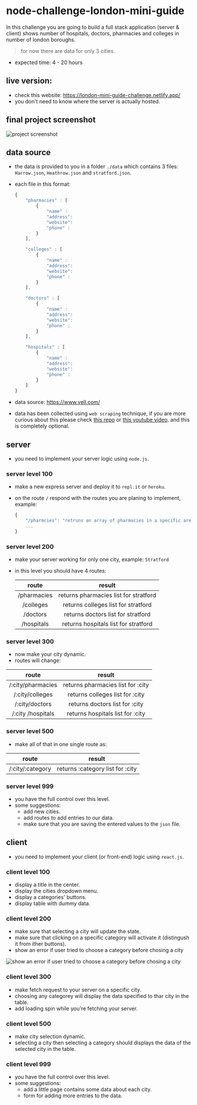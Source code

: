 # node-challenge-london-mini-guide

In this challenge you are going to build a full stack application (server & client) shows number of hospitals, doctors, pharmacies and colleges in number of london boroughs.

> for now there are data for only 3 cities.

- expected time: 4 - 20 hours

## live version:

- check this website: https://london-mini-guide-challenge.netlify.app/
- you don't need to know where the server is actually hosted.

## final project screenshot

![project screenshot](https://i.imgur.com/Or1tNpV.png)

## data source

- the data is provided to you in a folder `./data` which contains 3 files: `Harrow.json`, `Heathrow.json` and `stratford.json`.
- each file in this format:

  ```js
  {
      "pharmacies" : [
          {
              "name" :
              "address":
              "website":
              "phone" :
          }
      ],

      "colleges" : [
          {
              "name" :
              "address":
              "website":
              "phone" :
          }
      ],

      "doctors" : [
          {
              "name" :
              "address":
              "website":
              "phone" :
          }
      ],

      "hospitals" : [
          {
              "name" :
              "address":
              "website":
              "phone" :
          }
      ]
  }
  ```

- data source: https://www.yell.com/
- data has been collected using `web scraping` technique, if you are more curious about this please check [this repo](https://github.com/ahmad-ali14/web-scraping---get-all-businesses-data-in-any-city) or [this youtube video](https://github.com/ahmad-ali14/web-scraping---get-all-businesses-data-in-any-city). and this is completely optional.

## server

- you need to implement your server logic using `node.js`.

### server level 100

- make a new express server and deploy it to `repl.it` or `heroku`.
- on the route `/` respond with the routes you are planing to implement, example:

  ```js
  {
      "/pharmcies": "retruns an array of pharmacies in a specific area"
      ...
  }
  ```

### server level 200

- make your server working for only one city, example: `Stratford`
- in this level you should have 4 routes:

  |    route    |                result                 |
  | :---------: | :-----------------------------------: |
  | /pharmacies | returns pharmacies list for stratford |
  |  /colleges  |  returns colleges list for stratford  |
  |  /doctors   |  returns doctors list for stratford   |
  | /hospitals  | returns hospitals list for stratford  |

### server level 300

- now make your city dynamic.
- routes will change:

|       route       |              result               |
| :---------------: | :-------------------------------: |
| /:city/pharmacies | returns pharmacies list for :city |
|  /:city/colleges  |  returns colleges list for :city  |
|  /:city/doctors   |  returns doctors list for :city   |
| /:city /hospitals | returns hospitals list for :city  |

### server level 500

- make all of that in one single route as:

|      route       |              result              |
| :--------------: | :------------------------------: |
| /:city/:category | returns :category list for :city |

### server level 999

- you have the full control over this level.
- some suggestions:
  - add new cities.
  - add routes to add entries to our data.
  - make sure that you are saving the entered values to the `json` file.

## client

- you need to implement your client (or front-end) logic using `react.js`.

### client level 100

- display a title in the center.
- display the cities dropdown menu.
- display a categories' buttons.
- display table with dummy data.

### client level 200

- make sure that selecting a city will update the state.
- make sure that clicking on a specific category will activate it (distingush it from ither buttons).
- show an error if user tried to choose a category before chosing a city

![show an error if user tried to choose a category before chosing a city](https://i.imgur.com/vVPsMUe.png)

### client level 300

- make fetch request to your server on a specific city.
- choosing any categorey will display the data specified to thar city in the table.
- add loading spin while you're fetching your server.

### client level 500

- make city selection dynamic.
- selecting a city then selecting a category should displays the data of the selected city in the table.

### client level 999

- you have the full control over this level.
- some suggestions:
  - add a little page contains some data about each city.
  - form for adding more entries to the data.
